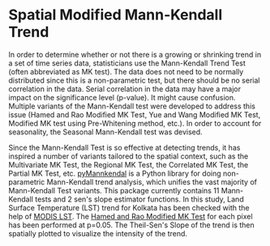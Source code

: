 # Spatial Modified Mann-Kendall Trend

In order to determine whether or not there is a growing or shrinking trend in a set of time series data, statisticians use the Mann-Kendall Trend Test (often abbreviated as MK test). The data does not need to be normally distributed since this is a non-parametric test, but there should be no serial correlation in the data. Serial correlation in the data may have a major impact on the significance level (p-value). It might cause confusion. Multiple variants of the Mann-Kendall test were developed to address this issue (Hamed and Rao Modified MK Test, Yue and Wang Modified MK Test, Modified MK test using Pre-Whitening method, etc.). In order to account for seasonality, the Seasonal Mann-Kendall test was devised.

Since the Mann-Kendall Test is so effective at detecting trends, it has inspired a number of variants tailored to the spatial context, such as the Multivariate MK Test, the Regional MK Test, the Correlated MK Test, the Partial MK Test, etc. [pyMannkendal](https://pypi.org/project/pymannkendall/) is a Python library for doing non-parametric Mann-Kendall trend analysis, which unifies the vast majority of Mann-Kendall Test variants. This package currently contains 11 Mann-Kendall tests and 2 sen's slope estimator functions. In this study, Land Surface Temperature (LST) trend for Kolkata has been checked with the help of [MODIS LST](https://developers.google.com/earth-engine/datasets/catalog/MODIS_061_MOD11A1). The [Hamed and Rao Modified MK Test](https://www.sciencedirect.com/science/article/abs/pii/S002216949700125X?via%3Dihub) for each pixel has been performed at p=0.05. The Theil-Sen's Slope of the trend is then spatially plotted to visualize the intensity of the trend. 
